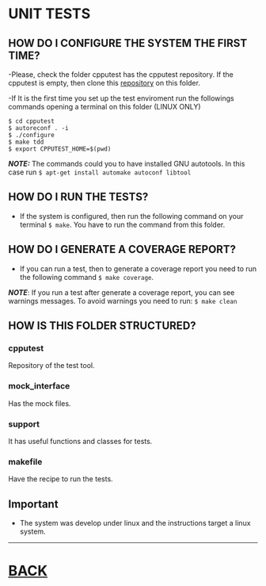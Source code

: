 # UNIT TESTS
## HOW DO I CONFIGURE THE SYSTEM THE FIRST TIME?

-Please, check the folder cpputest has the cpputest repository. If the cpputest is empty, then clone this [repository](https://github.com/aralce/cpputest) on this folder.  
  
-If It is the first time you set up the test enviroment run the followings commands opening a terminal on this folder (LINUX ONLY)  
```
$ cd cpputest  
$ autoreconf . -i  
$ ./configure  
$ make tdd  
$ export CPPUTEST_HOME=$(pwd)  
```
***NOTE:*** The commands could you to have installed GNU autotools. In this case run `$ apt-get install automake autoconf libtool`

## HOW DO I RUN THE TESTS?
- If the system is configured, then run the following command on your terminal `$ make`. You have to run the command from this folder.

## HOW DO I GENERATE A COVERAGE REPORT?
- If you can run a test, then to generate a coverage report you need to run the following command `$ make coverage`.  
  
***NOTE***: If you run a test after generate a coverage report, you can see warnings messages. To avoid warnings you need to run: `$ make clean`

## HOW IS THIS FOLDER STRUCTURED?

### cpputest  
Repository of the test tool.
  
### mock_interface  
Has the mock files.
  
### support  
It has useful functions and classes for tests.
   
### makefile  
Have the recipe to run the tests.

## Important
- The system was develop under linux and the instructions target a linux system.

-----------------------------------------------------------------------------------------
# [BACK](https://github.com/aralce/dronecan_with_libcanard/blob/develop/README.md)

